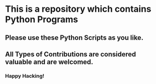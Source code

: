 # This is a repository which contains Python Programs

## Please use these Python Scripts as you like. 

## All Types of Contributions are considered valuable and are welcomed.

### Happy Hacking!
